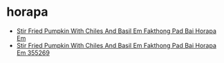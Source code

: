# horapa

 * [Stir Fried Pumpkin With Chiles And Basil Em Fakthong Pad Bai Horapa Em](../../index/s/stir-fried-pumpkin-with-chiles-and-basil-em-fakthong-pad-bai-horapa-em-355269.json)
 * [Stir Fried Pumpkin With Chiles And Basil Em Fakthong Pad Bai Horapa Em 355269](../../index/s/stir-fried-pumpkin-with-chiles-and-basil-em-fakthong-pad-bai-horapa-em-355269.json)
